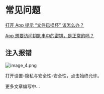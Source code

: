 # 常见问题

[打开 App 提示 “文件已损坏” 该怎么办？](file-is-damaged.md)

[App 想要访问钥匙串中的密钥，是正常的吗？](request-keychain-access.md)

## 注入报错
![image_4.png](image_4.png)

打开设置-隐私与安全性-安全性，点击始终允许。

更多文章编写中...